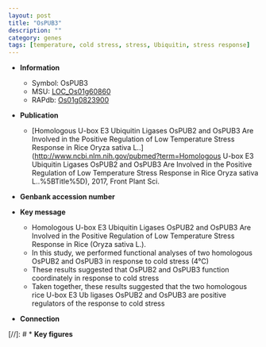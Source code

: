 ```yaml
---
layout: post
title: "OsPUB3"
description: ""
category: genes
tags: [temperature, cold stress, stress, Ubiquitin, stress response]
---
```


* **Information**  
    + Symbol: OsPUB3  
    + MSU: [LOC_Os01g60860](http://rice.uga.edu/cgi-bin/ORF_infopage.cgi?orf=LOC_Os01g60860)  
    + RAPdb: [Os01g0823900](http://rapdb.dna.affrc.go.jp/viewer/gbrowse_details/irgsp1?name=Os01g0823900)  

* **Publication**  
    + [Homologous U-box E3 Ubiquitin Ligases OsPUB2 and OsPUB3 Are Involved in the Positive Regulation of Low Temperature Stress Response in Rice Oryza sativa L..](http://www.ncbi.nlm.nih.gov/pubmed?term=Homologous U-box E3 Ubiquitin Ligases OsPUB2 and OsPUB3 Are Involved in the Positive Regulation of Low Temperature Stress Response in Rice Oryza sativa L..%5BTitle%5D), 2017, Front Plant Sci.

* **Genbank accession number**  

* **Key message**  
    + Homologous U-box E3 Ubiquitin Ligases OsPUB2 and OsPUB3 Are Involved in the Positive Regulation of Low Temperature Stress Response in Rice (Oryza sativa L.).
    + In this study, we performed functional analyses of two homologous OsPUB2 and OsPUB3 in response to cold stress (4°C)
    + These results suggested that OsPUB2 and OsPUB3 function coordinately in response to cold stress
    + Taken together, these results suggested that the two homologous rice U-box E3 Ub ligases OsPUB2 and OsPUB3 are positive regulators of the response to cold stress

* **Connection**  

[//]: # * **Key figures**  


